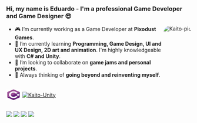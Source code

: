 ### Hi, my name is Eduardo - I'm a professional Game Developer and Game Designer 😎

<img align="right" alt="Kaito-pic" height="211" style="border-radius:20px;" src="https://avatars.githubusercontent.com/u/68963406?s=400&u=8330bacd623752ddb20c56b2b303b30d2d0933c5&v=4">

- 🎮 I’m currently working as a Game Developer at **Pixodust Games**.
- 🔨 I’m currently learning **Programming, Game Design, UI and UX Design, 2D art and animation**. I'm highly knowledgeable with **C# and Unity**.
- 🤝 I’m looking to collaborate on **game jams and personal projects**.
- 🚀 Always thinking of **going beyond and reinventing myself**.

<div style="display: inline_block"><br>
<img align="center" alt="Kaito-Csharp" height="30" width="40" src="https://raw.githubusercontent.com/devicons/devicon/master/icons/csharp/csharp-original.svg">
<a href ="https://media.tenor.com/uquLLcD8M8gAAAAC/unity-strb.gif">
<img align="center" alt="Kaito-Unity" height="30" width="30" src="https://pbs.twimg.com/profile_images/1448002365794045954/K2PJGKrW_400x400.jpg">  
</a>
</div>
  
  ##
 
<div> 

  <a href="mailto:kaitomajima@outlook.com"><img src="https://img.shields.io/badge/-Contact_Me-0070ff?style=for-the-badge&logo=microsoftoutlook&logoColor=blue%22%20target=%22_blank"></a>
  <a href="https://twitter.com/KaitoMajima" target="_blank"><img src="https://img.shields.io/badge/-Twitter-0A50A9?style=for-the-badge&logo=twitter&logoColor=white%22%20target" target="_blank"></a> 
<a href="https://kaitomajima.itch.io" target="_blank"><img src="https://img.shields.io/badge/-Itch-a70424?style=for-the-badge&logo=itchdotio&logoColor=white%22%20target" target="_blank"></a> 
<a href="https://kaitomajima.webflow.io"><img src="https://img.shields.io/badge/-Portfolio-000000?style=for-the-badge&logo=webflow&logoColor=white%22%20target=%22_blank"></a>
